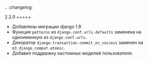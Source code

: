 .. :changelog:


2.2.0
+++++
- Добавлены миграции django 1.8
- Функция ``patterns`` из ``django.conf.urls.defaults`` заменена на
  одноименную из ``django.conf.urls``.
- Декоратор ``django.transaction.commit_on_success`` заменен на
  ``m3_django_compat.atomic``.
- Добавил поддержку кастомных моделей пользователя.